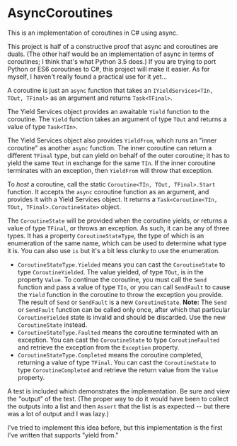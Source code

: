 # AsyncCoroutines
This is an implementation of coroutines in C# using async.

This project is half of a constructive proof that async and coroutines are duals. (The other half would be an implementation of async in terms of coroutines; I think that's what Python 3.5 does.) If you are trying to port Python or ES6 coroutines to C#, this project will make it easier. As for myself, I haven't really found a practical use for it yet...

A coroutine is just an `async` function that takes an `IYieldServices<TIn, TOut, TFinal>` as an argument and returns `Task<TFinal>`.

The Yield Services object provides an awaitable `Yield` function to the coroutine. The `Yield` function takes an argument of type `TOut` and returns a value of type `Task<TIn>`.

The Yield Services object also provides `YieldFrom`, which runs an "inner coroutine" as another `async` function. The inner coroutine can return a different `TFinal` type, but can yield on behalf of the outer coroutine; it has to yield the same `TOut` in exchange for the same `TIn`. If the inner coroutine terminates with an exception, then `YieldFrom` will throw that exception.

To *host* a coroutine, call the static `Coroutine<TIn, TOut, TFinal>.Start` function. It accepts the `async` coroutine function as an argument, and provides it with a Yield Services object. It returns a `Task<Coroutine<TIn, TOut, TFinal>.CoroutineState>` object.

The `CoroutineState` will be provided when the coroutine yields, or returns a value of type `TFinal`, or throws an exception. As such, it can be any of three types. It has a property `CoroutineStateType`, the type of which is an enumeration of the same name, which can be used to determine what type it is. You can also use `is` but it's a bit less clunky to use the enumeration.

* `CoroutineStateType.Yielded` means you can cast the `CoroutineState` to type `CoroutineYielded`. The value yielded, of type `TOut`, is in the property `Value`. To continue the coroutine, you must call the `Send` function and pass a value of type `TIn`, or you can call `SendFault` to cause the `Yield` function in the coroutine to throw the exception you provide. The result of `Send` or `SendFault` is a new `CoroutineState`. **Note:** The `Send` or `SendFault` function can be called only once, after which that particular `CoroutineYielded` state is invalid and should be discarded. Use the new `CoroutineState` instead.
* `CoroutineStateType.Faulted` means the coroutine terminated with an exception. You can cast the `CoroutineState` to type `CoroutineFaulted` and retrieve the exception from the `Exception` property.
* `CoroutineStateType.Completed` means the coroutine completed, returning a value of type `TFinal`. You can cast the `CoroutineState` to type `CoroutineCompleted` and retrieve the return value from the `Value` property.

A test is included which demonstrates the implementation. Be sure and view the "output" of the test. (The proper way to do it would have been to collect the outputs into a list and then `Assert` that the list is as expected -- but there was a lot of output and I was lazy.)

I've tried to implement this idea before, but this implementation is the first I've written that supports "yield from."

